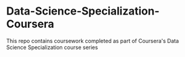 # Data-Science-Specialization-Coursera
This repo contains coursework completed as part of Coursera's Data Science Specialization course series
